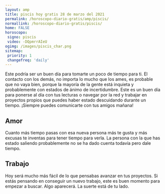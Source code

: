 ```yaml
---
layout: amp
title: piscis hoy gratis 28 de marzo del 2021 
permalink: /horoscopo-diario-gratis/amp/piscis/
normallink: /horoscopo-diario-gratis/piscis/
home: FALSE
horoscopo:
 signo: piscis
 video: -DQpmrrAIeU
ogimg: /images/piscis_char.png
sitemap:
 priority: 1
 changefreq: 'daily'
---
```



Este podría ser un buen día para tomarte un poco de tiempo para ti. El contacto con los demás, no importa lo mucho que los ames, es probable que no vaya bien, porque la mayoría de la gente está inquieta y probablemente con estados de ánimo de incertidumbre. Este es un buen día para ponerse al día con tus lecturas o navegar por la red y trabajar en proyectos propios que puedes haber estado descuidando durante un tiempo. ¡Siempre puedes comunicarte con tus amigos mañana!

## Amor

Cuanto más tiempo pasas con esa nueva persona más te gusta y más excusas te inventas para tener tiempo para verla. La persona con la que has estado saliendo probablemente no se ha dado cuenta todavía pero dale tiempo.

## Trabajo

Hoy será mucho más fácil de lo que pensabas avanzar en tus proyectos. Si estás pensando en conseguir un nuevo trabajo, este es buen momento para empezar a buscar. Algo aparecerá. La suerte está de tu lado.